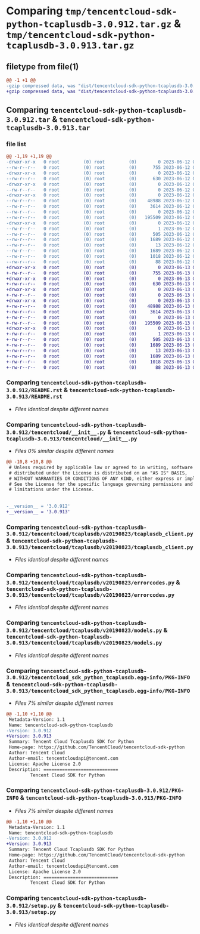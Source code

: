 # Comparing `tmp/tencentcloud-sdk-python-tcaplusdb-3.0.912.tar.gz` & `tmp/tencentcloud-sdk-python-tcaplusdb-3.0.913.tar.gz`

## filetype from file(1)

```diff
@@ -1 +1 @@
-gzip compressed data, was "dist/tencentcloud-sdk-python-tcaplusdb-3.0.912.tar", last modified: Mon Jun 12 03:12:28 2023, max compression
+gzip compressed data, was "dist/tencentcloud-sdk-python-tcaplusdb-3.0.913.tar", last modified: Tue Jun 13 02:25:34 2023, max compression
```

## Comparing `tencentcloud-sdk-python-tcaplusdb-3.0.912.tar` & `tencentcloud-sdk-python-tcaplusdb-3.0.913.tar`

### file list

```diff
@@ -1,19 +1,19 @@
-drwxr-xr-x   0 root         (0) root         (0)        0 2023-06-12 03:12:28.000000 tencentcloud-sdk-python-tcaplusdb-3.0.912/
--rw-r--r--   0 root         (0) root         (0)      755 2023-06-12 03:12:28.000000 tencentcloud-sdk-python-tcaplusdb-3.0.912/README.rst
-drwxr-xr-x   0 root         (0) root         (0)        0 2023-06-12 03:12:28.000000 tencentcloud-sdk-python-tcaplusdb-3.0.912/tencentcloud/
--rw-r--r--   0 root         (0) root         (0)      630 2023-06-12 03:12:28.000000 tencentcloud-sdk-python-tcaplusdb-3.0.912/tencentcloud/__init__.py
-drwxr-xr-x   0 root         (0) root         (0)        0 2023-06-12 03:12:28.000000 tencentcloud-sdk-python-tcaplusdb-3.0.912/tencentcloud/tcaplusdb/
--rw-r--r--   0 root         (0) root         (0)        0 2023-06-12 03:12:28.000000 tencentcloud-sdk-python-tcaplusdb-3.0.912/tencentcloud/tcaplusdb/__init__.py
-drwxr-xr-x   0 root         (0) root         (0)        0 2023-06-12 03:12:28.000000 tencentcloud-sdk-python-tcaplusdb-3.0.912/tencentcloud/tcaplusdb/v20190823/
--rw-r--r--   0 root         (0) root         (0)    48988 2023-06-12 03:12:28.000000 tencentcloud-sdk-python-tcaplusdb-3.0.912/tencentcloud/tcaplusdb/v20190823/tcaplusdb_client.py
--rw-r--r--   0 root         (0) root         (0)     3614 2023-06-12 03:12:28.000000 tencentcloud-sdk-python-tcaplusdb-3.0.912/tencentcloud/tcaplusdb/v20190823/errorcodes.py
--rw-r--r--   0 root         (0) root         (0)        0 2023-06-12 03:12:28.000000 tencentcloud-sdk-python-tcaplusdb-3.0.912/tencentcloud/tcaplusdb/v20190823/__init__.py
--rw-r--r--   0 root         (0) root         (0)   195509 2023-06-12 03:12:28.000000 tencentcloud-sdk-python-tcaplusdb-3.0.912/tencentcloud/tcaplusdb/v20190823/models.py
-drwxr-xr-x   0 root         (0) root         (0)        0 2023-06-12 03:12:28.000000 tencentcloud-sdk-python-tcaplusdb-3.0.912/tencentcloud_sdk_python_tcaplusdb.egg-info/
--rw-r--r--   0 root         (0) root         (0)        1 2023-06-12 03:12:28.000000 tencentcloud-sdk-python-tcaplusdb-3.0.912/tencentcloud_sdk_python_tcaplusdb.egg-info/dependency_links.txt
--rw-r--r--   0 root         (0) root         (0)      505 2023-06-12 03:12:28.000000 tencentcloud-sdk-python-tcaplusdb-3.0.912/tencentcloud_sdk_python_tcaplusdb.egg-info/SOURCES.txt
--rw-r--r--   0 root         (0) root         (0)     1689 2023-06-12 03:12:28.000000 tencentcloud-sdk-python-tcaplusdb-3.0.912/tencentcloud_sdk_python_tcaplusdb.egg-info/PKG-INFO
--rw-r--r--   0 root         (0) root         (0)       13 2023-06-12 03:12:28.000000 tencentcloud-sdk-python-tcaplusdb-3.0.912/tencentcloud_sdk_python_tcaplusdb.egg-info/top_level.txt
--rw-r--r--   0 root         (0) root         (0)     1689 2023-06-12 03:12:28.000000 tencentcloud-sdk-python-tcaplusdb-3.0.912/PKG-INFO
--rw-r--r--   0 root         (0) root         (0)     1018 2023-06-12 03:12:28.000000 tencentcloud-sdk-python-tcaplusdb-3.0.912/setup.py
--rw-r--r--   0 root         (0) root         (0)       88 2023-06-12 03:12:28.000000 tencentcloud-sdk-python-tcaplusdb-3.0.912/setup.cfg
+drwxr-xr-x   0 root         (0) root         (0)        0 2023-06-13 02:25:34.000000 tencentcloud-sdk-python-tcaplusdb-3.0.913/
+-rw-r--r--   0 root         (0) root         (0)      755 2023-06-13 02:25:34.000000 tencentcloud-sdk-python-tcaplusdb-3.0.913/README.rst
+drwxr-xr-x   0 root         (0) root         (0)        0 2023-06-13 02:25:34.000000 tencentcloud-sdk-python-tcaplusdb-3.0.913/tencentcloud/
+-rw-r--r--   0 root         (0) root         (0)      630 2023-06-13 02:25:34.000000 tencentcloud-sdk-python-tcaplusdb-3.0.913/tencentcloud/__init__.py
+drwxr-xr-x   0 root         (0) root         (0)        0 2023-06-13 02:25:34.000000 tencentcloud-sdk-python-tcaplusdb-3.0.913/tencentcloud/tcaplusdb/
+-rw-r--r--   0 root         (0) root         (0)        0 2023-06-13 02:25:34.000000 tencentcloud-sdk-python-tcaplusdb-3.0.913/tencentcloud/tcaplusdb/__init__.py
+drwxr-xr-x   0 root         (0) root         (0)        0 2023-06-13 02:25:34.000000 tencentcloud-sdk-python-tcaplusdb-3.0.913/tencentcloud/tcaplusdb/v20190823/
+-rw-r--r--   0 root         (0) root         (0)    48988 2023-06-13 02:25:34.000000 tencentcloud-sdk-python-tcaplusdb-3.0.913/tencentcloud/tcaplusdb/v20190823/tcaplusdb_client.py
+-rw-r--r--   0 root         (0) root         (0)     3614 2023-06-13 02:25:34.000000 tencentcloud-sdk-python-tcaplusdb-3.0.913/tencentcloud/tcaplusdb/v20190823/errorcodes.py
+-rw-r--r--   0 root         (0) root         (0)        0 2023-06-13 02:25:34.000000 tencentcloud-sdk-python-tcaplusdb-3.0.913/tencentcloud/tcaplusdb/v20190823/__init__.py
+-rw-r--r--   0 root         (0) root         (0)   195509 2023-06-13 02:25:34.000000 tencentcloud-sdk-python-tcaplusdb-3.0.913/tencentcloud/tcaplusdb/v20190823/models.py
+drwxr-xr-x   0 root         (0) root         (0)        0 2023-06-13 02:25:34.000000 tencentcloud-sdk-python-tcaplusdb-3.0.913/tencentcloud_sdk_python_tcaplusdb.egg-info/
+-rw-r--r--   0 root         (0) root         (0)        1 2023-06-13 02:25:34.000000 tencentcloud-sdk-python-tcaplusdb-3.0.913/tencentcloud_sdk_python_tcaplusdb.egg-info/dependency_links.txt
+-rw-r--r--   0 root         (0) root         (0)      505 2023-06-13 02:25:34.000000 tencentcloud-sdk-python-tcaplusdb-3.0.913/tencentcloud_sdk_python_tcaplusdb.egg-info/SOURCES.txt
+-rw-r--r--   0 root         (0) root         (0)     1689 2023-06-13 02:25:34.000000 tencentcloud-sdk-python-tcaplusdb-3.0.913/tencentcloud_sdk_python_tcaplusdb.egg-info/PKG-INFO
+-rw-r--r--   0 root         (0) root         (0)       13 2023-06-13 02:25:34.000000 tencentcloud-sdk-python-tcaplusdb-3.0.913/tencentcloud_sdk_python_tcaplusdb.egg-info/top_level.txt
+-rw-r--r--   0 root         (0) root         (0)     1689 2023-06-13 02:25:34.000000 tencentcloud-sdk-python-tcaplusdb-3.0.913/PKG-INFO
+-rw-r--r--   0 root         (0) root         (0)     1018 2023-06-13 02:25:34.000000 tencentcloud-sdk-python-tcaplusdb-3.0.913/setup.py
+-rw-r--r--   0 root         (0) root         (0)       88 2023-06-13 02:25:34.000000 tencentcloud-sdk-python-tcaplusdb-3.0.913/setup.cfg
```

### Comparing `tencentcloud-sdk-python-tcaplusdb-3.0.912/README.rst` & `tencentcloud-sdk-python-tcaplusdb-3.0.913/README.rst`

 * *Files identical despite different names*

### Comparing `tencentcloud-sdk-python-tcaplusdb-3.0.912/tencentcloud/__init__.py` & `tencentcloud-sdk-python-tcaplusdb-3.0.913/tencentcloud/__init__.py`

 * *Files 0% similar despite different names*

```diff
@@ -10,8 +10,8 @@
 # Unless required by applicable law or agreed to in writing, software
 # distributed under the License is distributed on an "AS IS" BASIS,
 # WITHOUT WARRANTIES OR CONDITIONS OF ANY KIND, either express or implied.
 # See the License for the specific language governing permissions and
 # limitations under the License.
 
 
-__version__ = '3.0.912'
+__version__ = '3.0.913'
```

### Comparing `tencentcloud-sdk-python-tcaplusdb-3.0.912/tencentcloud/tcaplusdb/v20190823/tcaplusdb_client.py` & `tencentcloud-sdk-python-tcaplusdb-3.0.913/tencentcloud/tcaplusdb/v20190823/tcaplusdb_client.py`

 * *Files identical despite different names*

### Comparing `tencentcloud-sdk-python-tcaplusdb-3.0.912/tencentcloud/tcaplusdb/v20190823/errorcodes.py` & `tencentcloud-sdk-python-tcaplusdb-3.0.913/tencentcloud/tcaplusdb/v20190823/errorcodes.py`

 * *Files identical despite different names*

### Comparing `tencentcloud-sdk-python-tcaplusdb-3.0.912/tencentcloud/tcaplusdb/v20190823/models.py` & `tencentcloud-sdk-python-tcaplusdb-3.0.913/tencentcloud/tcaplusdb/v20190823/models.py`

 * *Files identical despite different names*

### Comparing `tencentcloud-sdk-python-tcaplusdb-3.0.912/tencentcloud_sdk_python_tcaplusdb.egg-info/PKG-INFO` & `tencentcloud-sdk-python-tcaplusdb-3.0.913/tencentcloud_sdk_python_tcaplusdb.egg-info/PKG-INFO`

 * *Files 7% similar despite different names*

```diff
@@ -1,10 +1,10 @@
 Metadata-Version: 1.1
 Name: tencentcloud-sdk-python-tcaplusdb
-Version: 3.0.912
+Version: 3.0.913
 Summary: Tencent Cloud Tcaplusdb SDK for Python
 Home-page: https://github.com/TencentCloud/tencentcloud-sdk-python
 Author: Tencent Cloud
 Author-email: tencentcloudapi@tencent.com
 License: Apache License 2.0
 Description: ============================
         Tencent Cloud SDK for Python
```

### Comparing `tencentcloud-sdk-python-tcaplusdb-3.0.912/PKG-INFO` & `tencentcloud-sdk-python-tcaplusdb-3.0.913/PKG-INFO`

 * *Files 7% similar despite different names*

```diff
@@ -1,10 +1,10 @@
 Metadata-Version: 1.1
 Name: tencentcloud-sdk-python-tcaplusdb
-Version: 3.0.912
+Version: 3.0.913
 Summary: Tencent Cloud Tcaplusdb SDK for Python
 Home-page: https://github.com/TencentCloud/tencentcloud-sdk-python
 Author: Tencent Cloud
 Author-email: tencentcloudapi@tencent.com
 License: Apache License 2.0
 Description: ============================
         Tencent Cloud SDK for Python
```

### Comparing `tencentcloud-sdk-python-tcaplusdb-3.0.912/setup.py` & `tencentcloud-sdk-python-tcaplusdb-3.0.913/setup.py`

 * *Files identical despite different names*

